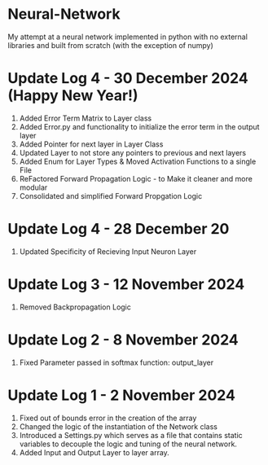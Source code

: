 # Neural-Network
My attempt at a neural network implemented in python with no external libraries and built from scratch (with the exception of numpy)


# Update Log 4 - 30 December 2024 (Happy New Year!)
1. Added Error Term Matrix to Layer class
2. Added Error.py and functionality to initialize the error term in the output layer
3. Added Pointer for next layer in Layer Class
4. Updated Layer to not store any pointers to previous and next layers
5. Added Enum for Layer Types & Moved Activation Functions to a single File
6. ReFactored Forward Propagation Logic - to Make it cleaner and more modular
7. Consolidated and simplified Forward Propgation Logic

# Update Log 4 - 28 December 20
1. Updated Specificity of Recieving Input Neuron Layer

# Update Log 3 - 12 November 2024
1. Removed Backpropagation Logic

# Update Log 2 - 8 November 2024
1. Fixed Parameter passed in softmax function: output_layer

# Update Log 1 - 2 November 2024
1. Fixed out of bounds error in the creation of the array
2. Changed the logic of the instantiation of the Network class
3. Introduced a Settings.py which serves as a file that contains static variables to decouple the logic and tuning of the neural network.
4. Added Input and Output Layer to layer array.